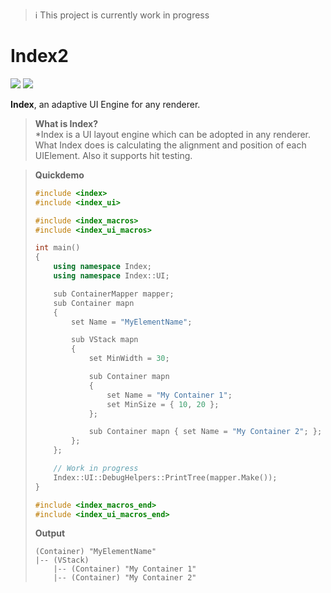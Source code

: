 > :information_source: This project is currently work in progress

# Index2
[![](https://tokei.rs/b1/github/ChronesDev/Index2?category=files)](https://github.com/ChronesDev/Index2)
[![](https://tokei.rs/b1/github/ChronesDev/Index2?category=code)](https://github.com/ChronesDev/Index2)

**Index**, an adaptive UI Engine for any renderer.

> **What is Index?** \
> *Index is a UI layout engine which can be adopted in any renderer. 
> What Index does is calculating the alignment and position of each UIElement.
> Also it supports hit testing.

> **Quickdemo**
> ```c++
> #include <index>
> #include <index_ui>
> 
> #include <index_macros>
> #include <index_ui_macros>
> 
> int main()
> {
>     using namespace Index;
>     using namespace Index::UI;
> 
>     sub ContainerMapper mapper;
>     sub Container mapn
>     {
>         set Name = "MyElementName";
> 
>         sub VStack mapn
>         {
>             set MinWidth = 30;
> 
>             sub Container mapn 
>             {
>                 set Name = "My Container 1";
>                 set MinSize = { 10, 20 };
>             };
> 
>             sub Container mapn { set Name = "My Container 2"; };
>         };
>     };
> 
>     // Work in progress
>     Index::UI::DebugHelpers::PrintTree(mapper.Make());
> }
> 
> #include <index_macros_end>
> #include <index_ui_macros_end>
> ```
> **Output**
> ```
> (Container) "MyElementName"
> |-- (VStack)
>     |-- (Container) "My Container 1"
>     |-- (Container) "My Container 2"
> ```